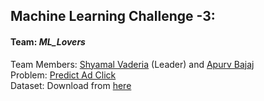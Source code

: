 ## Machine Learning Challenge -3:  
#### Team: _ML_Lovers_  
Team Members: [Shyamal Vaderia][sv] (Leader) and [Apurv Bajaj][apb]  
Problem: [Predict Ad Click][pac]  
Dataset: Download from [here][data] 


[sv]:https://www.hackerearth.com/@svaderia
[apb]:https://www.hackerearth.com/@apurv38
[pac]:https://www.hackerearth.com/challenge/competitive/machine-learning-challenge-3/machine-learning/predict-ad-clicks/
[data]:https://he-s3.s3.amazonaws.com/media/hackathon/machine-learning-challenge-3/predict-ad-clicks/205e1808-6-dataset.zip
